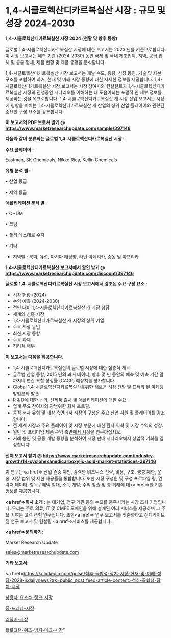 # 1,4-시클로헥산디카르복실산 시장 : 규모 및 성장 2024-2030

<strong>1,4-시클로헥산디카르복실산 시장 2024 (현황 및 향후 동향)</strong>

글로벌 1,4-시클로헥산디카르복실산 시장에 대한 보고서는 2023 년을 기준으로합니다.이 시장 보고서는 예측 기간 (2024-2030) 동안 국제 및 국내 제조업체, 지역, 공급 업체 및 공급 업체, 제품 변형 및 제품 유형을 분석합니다.

1,4-시클로헥산디카르복실산 시장 보고서는 개발 속도, 용량, 성장 동인, 기술 및 자본 구조를 포함하여 과거, 현재 및 미래 시장 동향에 대한 자세한 정보를 제공합니다. 1,4-시클로헥산디카르복실산 시장 보고서는 시장 참여자와 컨설턴트가 1,4-시클로헥산디카르복실산 시장의 진행중인 시나리오를 이해하는 데 도움이되는 포괄적 인 세부 정보를 제공하는 것을 목표로합니다. 1,4-시클로헥산디카르복실산 개 시장 산업 보고서는 시장에 영향을 미치는 1,4-시클로헥산디카르복실산 개 산업의 상위 산업 플레이어와 관련된 중요한 구성 요소를 강조합니다.



<strong>이 보고서의 PDF 브로셔 받기 @ <a href=https://www.marketresearchupdate.com/sample/397146>https://www.marketresearchupdate.com/sample/397146</a></strong>



<strong>다음과 같이 분류되는 글로벌 1,4-시클로헥산디카르복실산 시장 :</strong>



<strong>주요 플레이어 :</strong>

Eastman, SK Chemicals, Nikko Rica, Kellin Chemicals



<strong>유형 분석 별 :</strong>

• 산업 등급

• 제약 등급



<strong>애플리케이션 분석 별 :</strong>

• CHDM

• 코팅

• 폴리 에스테르 수지

• 기타

<ul>
  <li>지역별 : 북미, 유럽, 아시아 태평양, 라틴 아메리카, 중동 및 아프리카</li>
</ul>


<strong>1,4-시클로헥산디카르복실산 보고서에서 할인 받기 @ <a href=https://www.marketresearchupdate.com/discount/397146>https://www.marketresearchupdate.com/discount/397146</a></strong>



<strong>글로벌 1,4-시클로헥산디카르복실산 시장 보고서에서 강조된 주요 구성 요소 :</strong>
<ul>
  <li>시장 현황 (2024)</li>
  <li>수익 예측 (2024-2030)</li>
  <li>전년 대비 1,4-시클로헥산디카르복실산 개 시장 성장</li>
  <li>세계의 신흥 시장</li>
  <li>1,4-시클로헥산디카르복실산 개 시장의 상위 기업</li>
  <li>주요 시장 동인</li>
  <li>최신 시장 동향</li>
  <li>주요 과제</li>
  <li>지리적 해부</li>
</ul>


<strong>이 보고서는 다음을 제공합니다.</strong>
<ul>
  <li>1,4-시클로헥산디카르복실산의 글로벌 시장에 대한 심층적 개요.</li>
  <li>글로벌 산업 동향, 2015 년의 과거 데이터, 향후 몇 년 동안의 예측 및 예측 기간 말까지의 연간 복합 성장률 (CAGR) 예상치를 평가합니다.</li>
  <li>Global 1,4-시클로헥산디카르복실산를위한 새로운 시장 전망 및 표적화 된 마케팅 방법론의 발견</li>
  <li>R &amp; D에 대한 논의, 신제품 출시 및 애플리케이션에 대한 수요.</li>
  <li>업계 주요 참여자의 광범위한 회사 프로필.</li>
  <li>동적 분자 유형 및 대상 측면에서 시장의 구성은<a href=> 주요 산</a>업 자원 및 플레이어를 강조합니다.</li>
  <li>전 세계 시장과 주요 플레이어 및 시장 부문에 대한 환자 역학 및 시장 수익의 성장.</li>
  <li>일반 및 프리미엄 제품 수익 측면<a href=>에서 시</a>장을 연구하십시오.</li>
  <li>거래 승인 및 공동 개발 동향을 분석하여 시장 판매 시나리오에서 상업적 기회를 결정합니다.</li>
</ul>



<strong>전체 보고서 받기 @ <a href=https://www.marketresearchupdate.com/industry-growth/14-cyclohexanedicarboxylic-acid-market-statistices-397146>https://www.marketresearchupdate.com/industry-growth/14-cyclohexanedicarboxylic-acid-market-statistices-397146</a></strong>

이 연구는<a href=> 산업 존중</a> 체인, 강력한 비즈니스 전략, 비용, 구조, 생성 제한, 운송, 시장 범위 및 제한 사용률을 통합합니다. 또한 시장 구성원 및 구성 프로파일 링, 연락처 데이터, 항목 / 혜택 침대, 소득 개발, 수익 창출 및 총 거래에 대<a href=>한 기본 </a>정보를 제공합니다.



<strong><a href=>회사 소</a>개 :</strong>
는 대기업, 연구 기관 등의 수요를 충족시키는 시장 조사 기업입니다. 우리는 주로 의료, IT 및 CMFE 도메인을 위해 설계된 여러 서비스를 제공하며 그 주요 기여는 고객 경험 연구입니다. 또한<a href=> 연구 보</a>고서를 맞춤화하고 신디케이트 된 연구 보고서 및 컨설팅 <a href=>서비스</a>를 제공합니다.



<strong><a href=>문의하기:</a></strong>

Market Research Update

sales@marketresearchupdate.com



<strong>기타 보고서:</strong>

<a href=https://kr.linkedin.com/pulse/척추-골합성-장치-시장-현재-및-미래-성장-2028-isdailynews?trk=public_post_feed-article-content>척추-골합성-장치-시장</a>

<a href=https://www.linkedin.com/pulse/상용차-요소수-탱크-시장-현재-및-미래-성장-2029-survey-spotlight-pro-24-analysis/>상용차-요소수-탱크-시장</a>

<a href=https://www.linkedin.com/pulse/폼-드레싱-시장-경쟁-분석-및-성장-잠재력-2029-survey-spotlight-pro-24-analysis-xpr7f/>폼-드레싱-시장</a>

<a href=https://www.linkedin.com/pulse/리졸버-시장-현재-및-미래-성장-2029-analytics-avenue-adventures-24-ana-giirf/>리졸버-시장</a>

<a href=https://www.linkedin.com/pulse/홀로그램-위조-방지-마크-시장-현재-및-미래-성장-2030-analytics-avenue-adventures-24-ana-xhelf/>홀로그램-위조-방지-마크-시장</a>"
